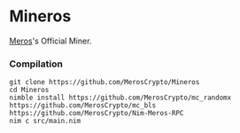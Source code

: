 # Mineros

[Meros](https://github.com/MerosCrypto/Meros)'s Official Miner.

### Compilation

```
git clone https://github.com/MerosCrypto/Mineros
cd Mineros
nimble install https://github.com/MerosCrypto/mc_randomx https://github.com/MerosCrypto/mc_bls https://github.com/MerosCrypto/Nim-Meros-RPC
nim c src/main.nim
```
